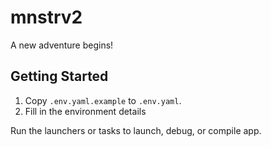 # mnstrv2

A new adventure begins!

## Getting Started

1. Copy `.env.yaml.example` to `.env.yaml`.
1. Fill in the environment details

Run the launchers or tasks to launch, debug, or compile app.